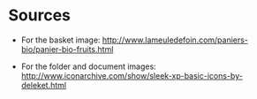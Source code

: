 Sources
=======

- For the basket image:
http://www.lameuledefoin.com/paniers-bio/panier-bio-fruits.html

- For the folder and document images:
http://www.iconarchive.com/show/sleek-xp-basic-icons-by-deleket.html
